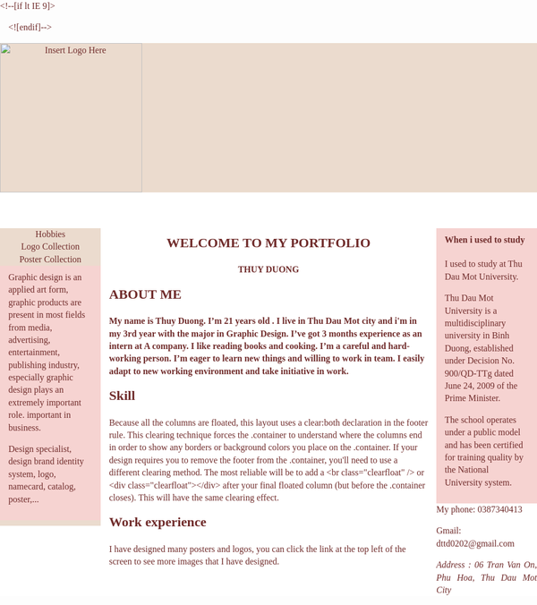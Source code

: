 <!doctype html>
<html>
<head>
<meta charset="utf-8">
<title>Untitled Document</title>
<style type="text/css">
<!--
body {
	background-color: #DDBOB1;
	margin: 0;
	padding: 0;
	color: #702C2B;
	font-family: "Times New Roman", Times, serif;
	font-size: 100%;
	line-height: 1.4;
}
/* ~~ Element/tag selectors ~~ */
ul, ol, dl { /* Due to variations between browsers, it's best practices to zero padding and margin on lists. For consistency, you can either specify the amounts you want here, or on the list items (LI, DT, DD) they contain. Remember that what you do here will cascade to the .nav list unless you write a more specific selector. */
	padding: 0;
	margin: 0;
}
h1, h2, h3, h4, h5, h6, p {
	margin-top: 0;	 /* removing the top margin gets around an issue where margins can escape from their containing block. The remaining bottom margin will hold it away from any elements that follow. */
	padding-right: 15px;
	padding-left: 15px; /* adding the padding to the sides of the elements within the blocks, instead of the block elements themselves, gets rid of any box model math. A nested block with side padding can also be used as an alternate method. */
}
a img { /* this selector removes the default blue border displayed in some browsers around an image when it is surrounded by a link */
	border: none;
}
/* ~~ Styling for your site's links must remain in this order - including the group of selectors that create the hover effect. ~~ */
a:link {
	color: #42413C;
	text-decoration: underline; /* unless you style your links to look extremely unique, it's best to provide underlines for quick visual identification */
}
a:visited {
	color: #6E6C64;
	text-decoration: underline;
}
a:hover, a:active, a:focus { /* this group of selectors will give a keyboard navigator the same hover experience as the person using a mouse. */
	text-decoration: none;
}
/* ~~ This fixed width container surrounds all other blocks ~~ */
.container {
	width: 960px;
	background-color: #FFFFFF;
	margin: 0 auto; /* the auto value on the sides, coupled with the width, centers the layout */
	outline-color: #F99;
	border-color: #F66;
}
/* ~~ The header is not given a width. It will extend the full width of your layout. ~~ */
header {
	background-color: #EBDBCE;
}
/* ~~ These are the columns for the layout. ~~ 

1) Padding is only placed on the top and/or bottom of the block elements. The elements within these blocks have padding on their sides. This saves you from any "box model math". Keep in mind, if you add any side padding or border to the block itself, it will be added to the width you define to create the *total* width. You may also choose to remove the padding on the element in the block element and place a second block element within it with no width and the padding necessary for your design.

2) No margin has been given to the columns since they are all floated. If you must add margin, avoid placing it on the side you're floating toward (for example: a right margin on a block set to float right). Many times, padding can be used instead. For blocks where this rule must be broken, you should add a "display:inline" declaration to the block element's rule to tame a bug where some versions of Internet Explorer double the margin.

3) Since classes can be used multiple times in a document (and an element can also have multiple classes applied), the columns have been assigned class names instead of IDs. For example, two sidebar blocks could be stacked if necessary. These can very easily be changed to IDs if that's your preference, as long as you'll only be using them once per document.

4) If you prefer your nav on the left instead of the right, simply float these columns the opposite direction (all left instead of all right) and they'll render in reverse order. There's no need to move the blocks around in the HTML source.

*/
.sidebar1 {
	float: left;
	width: 180px;
	background-color: #EBDBCE;
	padding-bottom: 10px;
}
.content {
	padding: 10px 0;
	width: 600px;
	float: left;
}
aside {
	float: left;
	width: 180px;
	background-color: #F6D3D1;
	padding: 10px 0;
}

/* ~~ This grouped selector gives the lists in the .content area space ~~ */
.content ul, .content ol {
	padding: 0 15px 15px 40px; /* this padding mirrors the right padding in the headings and paragraph rule above. Padding was placed on the bottom for space between other elements on the lists and on the left to create the indention. These may be adjusted as you wish. */
}

/* ~~ The navigation list styles (can be removed if you choose to use a premade flyout menu like Spry) ~~ */
ul.nav {
	list-style: none; /* this removes the list marker */
	border-top: 1px solid #666; /* this creates the top border for the links - all others are placed using a bottom border on the LI */
	margin-bottom: 15px; /* this creates the space between the navigation on the content below */
}
ul.nav li {
	border-bottom: 1px solid #666; /* this creates the button separation */
}
ul.nav a, ul.nav a:visited { /* grouping these selectors makes sure that your links retain their button look even after being visited */
	padding: 5px 5px 5px 15px;
	display: block; /* this gives the link block properties causing it to fill the whole LI containing it. This causes the entire area to react to a mouse click. */
	width: 160px;  /*this width makes the entire button clickable for IE6. If you don't need to support IE6, it can be removed. Calculate the proper width by subtracting the padding on this link from the width of your sidebar container. */
	text-decoration: none;
	background-color: #DDBOB1;
}
ul.nav a:hover, ul.nav a:active, ul.nav a:focus { /* this changes the background and text color for both mouse and keyboard navigators */
	background-color: #F6D3D1;
	color: #FFF;
}

/* ~~ The footer ~~ */
footer {
	padding: 10px 0;
	background-color: #EAA59F;
	position: relative;/* this gives IE6 hasLayout to properly clear */
	clear: both; /* this clear property forces the .container to understand where the columns end and contain them */
}
/* ~~ Miscellaneous float/clear classes ~~ */
.fltrt {  /* this class can be used to float an element right in your page. The floated element must precede the element it should be next to on the page. */
	float: right;
	margin-left: 8px;
}
.fltlft { /* this class can be used to float an element left in your page. The floated element must precede the element it should be next to on the page. */
	float: left;
	margin-right: 8px;
}
.clearfloat { /* this class can be placed on a <br /> or empty block element as the final element following the last floated block (within the .container) if the footer is removed or taken out of the .container */
	clear:both;
	height:0;
	font-size: 1px;
	line-height: 0px;
}

/*HTML 5 support - Sets new HTML 5 tags to display:block so browsers know how to render the tags properly. */
header, section, footer, aside, article, figure {
	display: block;
}
.container .content h1 {
	font-family: Verdana, Geneva, sans-serif;
}
.container .content h1 {
	font-family: Times New Roman, Times, serif;
}
-->
</style><!--[if lt IE 9]>
<script src="http://html5shiv.googlecode.com/svn/trunk/html5.js"></script>
<![endif]--></head>

<body>

<div class="container">
  <header> <img src="518f961411abcef597ba-removebg-preview.png" alt="Insert Logo Here" width="254" height="267" id="Insert_logo" style="background-color: #EBDBCE; display:block;" />
  </header>
  <div class="sidebar1">
    <ul class="nav">
      <li>
        <div align="center">Hobbies</div>
      </li>
      <li>
        <div align="center">Logo Collection</div>
      </li>
      <li>
        <div align="center">Poster Collection</div>
      </li>
    </ul>
    <aside>
      <p>Graphic design is an applied art form, graphic products are present in most fields from media, advertising, entertainment, publishing industry, especially graphic design plays an extremely important role. important in business.</p>
      <p>Design specialist, design brand identity system, logo, namecard, catalog, poster,...</p>
    </aside>
  <!-- end .sidebar1 --></div>
  <article class="content">
    <h1 align="center">WELCOME TO MY PORTFOLIO</h1>
    <p align="center"><strong>THUY DUONG</strong></p>
    <section>
     <h2>ABOUT ME</h2>
      <p><strong>My name is Thuy Duong. I&rsquo;m 21 years old . I live in Thu Dau Mot city and i'm in my 3rd year</strong><strong> with the major in Graphic Design</strong><strong>. I</strong><strong>&rsquo;ve</strong><strong> got 3 months experience as an intern at A company. I like reading books and cooking. I&rsquo;m a careful and hard-working person. I&rsquo;m eager to learn new things and willing to work in team. I </strong><strong>easily adapt to new working environment and take initiative in work.</strong></p>
    </section>
    <section>
      <h2>Skill</h2>
      <p>Because all the columns are floated, this layout uses a clear:both declaration in the footer rule.  This clearing technique forces the .container to understand where the columns end in order to show any borders or background colors you place on the .container. If your design requires you to remove the footer from the .container, you'll need to use a different clearing method. The most reliable will be to add a &lt;br class=&quot;clearfloat&quot; /&gt; or &lt;div  class=&quot;clearfloat&quot;&gt;&lt;/div&gt; after your final floated column (but before the .container closes). This will have the same clearing effect. </p>
    </section>
    <section>
      <h2>Work experience</h2>
      <p>I have designed many posters and logos, you can click the link at the top left of the screen to see more images that I have designed.      </p>
      <p>&nbsp;</p>
    </section>
  <!-- end .content --></article>
  <aside>
    <h4>When i used to study</h4>
    <p>I used to study at Thu Dau Mot University. </p>
    <p>Thu Dau Mot University  is a multidisciplinary university in Binh Duong, established under Decision No. 900/QD-TTg dated June 24, 2009 of the Prime Minister.</p>
    <p>The school operates under a public model and has been certified for training quality by the National University system.</p>
  </aside>
  <footer>
    <p>My phone: 0387340413</p>
    <p>Gmail: dttd0202@gmail.com            </p>
    <div align="justify">
      <address>
        Address
      : 06 Tran Van On, Phu Hoa, Thu Dau Mot City
      </address>
    </div>
  </footer>
<!-- end .container --></div>
</body>
</html>

